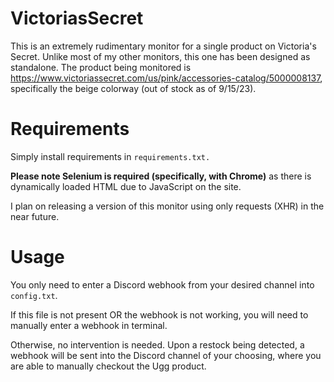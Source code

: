 # VictoriasSecret
This is an extremely rudimentary monitor for a single product on Victoria's Secret. Unlike most of my other monitors, this one has been designed as standalone. The product being monitored is https://www.victoriassecret.com/us/pink/accessories-catalog/5000008137, specifically the beige colorway (out of stock as of 9/15/23).

# Requirements
Simply install requirements in `requirements.txt.`
<p><strong>Please note Selenium is required (specifically, with Chrome)</strong> as there is dynamically loaded HTML due to JavaScript on the site.</p>
I plan on releasing a version of this monitor using only requests (XHR) in the near future.

# Usage
You only need to enter a Discord webhook from your desired channel into `config.txt`.

If this file is not present OR the webhook is not working, you will need to manually enter a webhook in terminal.

Otherwise, no intervention is needed. Upon a restock being detected, a webhook will be sent into the Discord channel of your choosing, where you are able to manually checkout the Ugg product.
